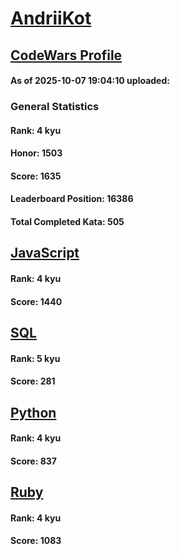 # [AndriiKot](https://www.codewars.com/users/AndriiKot)

## [CodeWars Profile](https://www.codewars.com/users/AndriiKot)

#### As of 2025-10-07 19:04:10 uploaded:

### General Statistics

#### Rank: 4 kyu

#### Honor: 1503

#### Score: 1635

#### Leaderboard Position: 16386

#### Total Completed Kata: 505



## [JavaScript](https://github.com/AndriiKot/JavaScript__CodeWars)

#### Rank: 4 kyu

#### Score: 1440


## [SQL](https://github.com/AndriiKot/SQL__CodeWars)

#### Rank: 5 kyu

#### Score: 281


## [Python](https://github.com/AndriiKot/Python__CodeWars)

#### Rank: 4 kyu

#### Score: 837


## [Ruby](https://github.com/AndriiKot/Ruby__CodeWars)

#### Rank: 4 kyu

#### Score: 1083

